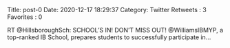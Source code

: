 Title: post-0
Date: 2020-12-17 18:29:37
Category: Twitter
Retweets : 3
Favorites : 0

RT @HillsboroughSch: SCHOOL’S IN! DON’T MISS OUT! @WilliamsIBMYP, a top-ranked IB School, prepares students to successfully participate in…